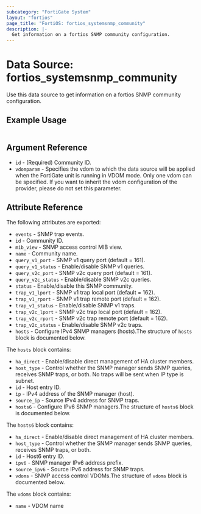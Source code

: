 ```yaml
---
subcategory: "FortiGate System"
layout: "fortios"
page_title: "FortiOS: fortios_systemsnmp_community"
description: |-
  Get information on a fortios SNMP community configuration.
---
```


# Data Source: fortios_systemsnmp_community
Use this data source to get information on a fortios SNMP community configuration.


## Example Usage

```hcl

```

## Argument Reference

* `id` - (Required) Community ID.
* `vdomparam` - Specifies the vdom to which the data source will be applied when the FortiGate unit is running in VDOM mode. Only one vdom can be specified. If you want to inherit the vdom configuration of the provider, please do not set this parameter.

## Attribute Reference

The following attributes are exported:

* `events` - SNMP trap events.
* `id` - Community ID.
* `mib_view` - SNMP access control MIB view.
* `name` - Community name.
* `query_v1_port` - SNMP v1 query port (default = 161).
* `query_v1_status` - Enable/disable SNMP v1 queries.
* `query_v2c_port` - SNMP v2c query port (default = 161).
* `query_v2c_status` - Enable/disable SNMP v2c queries.
* `status` - Enable/disable this SNMP community.
* `trap_v1_lport` - SNMP v1 trap local port (default = 162).
* `trap_v1_rport` - SNMP v1 trap remote port (default = 162).
* `trap_v1_status` - Enable/disable SNMP v1 traps.
* `trap_v2c_lport` - SNMP v2c trap local port (default = 162).
* `trap_v2c_rport` - SNMP v2c trap remote port (default = 162).
* `trap_v2c_status` - Enable/disable SNMP v2c traps.
* `hosts` - Configure IPv4 SNMP managers (hosts).The structure of `hosts` block is documented below.

The `hosts` block contains:

* `ha_direct` - Enable/disable direct management of HA cluster members.
* `host_type` - Control whether the SNMP manager sends SNMP queries, receives SNMP traps, or both. No traps will be sent when IP type is subnet.
* `id` - Host entry ID.
* `ip` - IPv4 address of the SNMP manager (host).
* `source_ip` - Source IPv4 address for SNMP traps.
* `hosts6` - Configure IPv6 SNMP managers.The structure of `hosts6` block is documented below.

The `hosts6` block contains:

* `ha_direct` - Enable/disable direct management of HA cluster members.
* `host_type` - Control whether the SNMP manager sends SNMP queries, receives SNMP traps, or both.
* `id` - Host6 entry ID.
* `ipv6` - SNMP manager IPv6 address prefix.
* `source_ipv6` - Source IPv6 address for SNMP traps.
* `vdoms` - SNMP access control VDOMs.The structure of `vdoms` block is documented below.

The `vdoms` block contains:

* `name` - VDOM name
